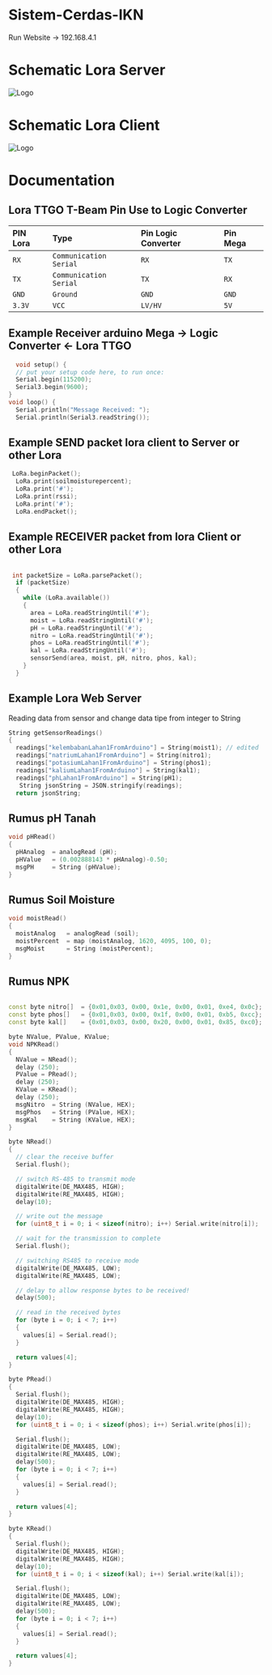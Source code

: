 # Sistem-Cerdas-IKN
Run Website -> 192.168.4.1

# Schematic Lora Server
![Logo](https://github.com/multimedia-dan-robotika/Sistem-Cerdas-IKN/blob/main/skematikSmartFarmupdater.png)

# Schematic Lora Client
![Logo](https://github.com/multimedia-dan-robotika/Sistem-Cerdas-IKN/blob/main/schematicFinalloraSensors.PNG)

# Documentation

## Lora TTGO T-Beam Pin Use to Logic Converter

| PIN Lora | Type     | Pin Logic Converter           | Pin Mega| 
| :-------- | :------- | :------------------------- |  :------- |
| `RX` | `Communication Serial` |  `RX`|`TX` |
| `TX` | `Communication Serial` | `TX` |`RX`|
| `GND` | `Ground` | `GND` |`GND`|
| `3.3V` | `VCC` | `LV/HV` | `5V`|


## Example Receiver arduino Mega -> Logic Converter <- Lora TTGO

```c++
  void setup() {
  // put your setup code here, to run once:
  Serial.begin(115200);
  Serial3.begin(9600);
}
void loop() {
  Serial.println("Message Received: ");
  Serial.println(Serial3.readString());
```
## Example SEND packet lora client to Server or other Lora
```c++
 LoRa.beginPacket();
  LoRa.print(soilmoisturepercent);
  LoRa.print('#');
  LoRa.print(rssi);
  LoRa.print('#');
  LoRa.endPacket();
```
## Example RECEIVER packet from lora Client or other Lora
```c++

 int packetSize = LoRa.parsePacket();
  if (packetSize)
  {
    while (LoRa.available())
    {
      area = LoRa.readStringUntil('#');
      moist = LoRa.readStringUntil('#');
      pH = LoRa.readStringUntil('#');
      nitro = LoRa.readStringUntil('#');
      phos = LoRa.readStringUntil('#');
      kal = LoRa.readStringUntil('#');
      sensorSend(area, moist, pH, nitro, phos, kal);
    }
  }
```
## Example Lora Web Server
Reading data from sensor and change data tipe from integer to String
```c++
String getSensorReadings()
{
  readings["kelembabanLahan1FromArduino"] = String(moist1); // edited
  readings["natriumLahan1FromArduino"] = String(nitro1);
  readings["potasiumLahan1FromArduino"] = String(phos1);
  readings["kaliumLahan1FromArduino"] = String(kal1);
  readings["phLahan1FromArduino"] = String(pH1);
   String jsonString = JSON.stringify(readings);
  return jsonString;
```

## Rumus pH Tanah
```c++
void pHRead()
{
  pHAnalog  = analogRead (pH);
  pHValue   = (0.002888143 * pHAnalog)-0.50;
  msgPH     = String (pHValue);
}
```

## Rumus Soil Moisture
```c++
void moistRead()
{
  moistAnalog   = analogRead (soil);
  moistPercent  = map (moistAnalog, 1620, 4095, 100, 0);
  msgMoist      = String (moistPercent);
}
```

## Rumus NPK

```c++

const byte nitro[]  = {0x01,0x03, 0x00, 0x1e, 0x00, 0x01, 0xe4, 0x0c};
const byte phos[]   = {0x01,0x03, 0x00, 0x1f, 0x00, 0x01, 0xb5, 0xcc};
const byte kal[]    = {0x01,0x03, 0x00, 0x20, 0x00, 0x01, 0x85, 0xc0};

byte NValue, PValue, KValue;
void NPKRead()
{
  NValue = NRead();
  delay (250);
  PValue = PRead();
  delay (250);
  KValue = KRead();
  delay (250);
  msgNitro  = String (NValue, HEX);
  msgPhos   = String (PValue, HEX);
  msgKal    = String (KValue, HEX);
}

byte NRead()
{
  // clear the receive buffer
  Serial.flush();

  // switch RS-485 to transmit mode
  digitalWrite(DE_MAX485, HIGH);
  digitalWrite(RE_MAX485, HIGH);
  delay(10);

  // write out the message
  for (uint8_t i = 0; i < sizeof(nitro); i++) Serial.write(nitro[i]);

  // wait for the transmission to complete
  Serial.flush();

  // switching RS485 to receive mode
  digitalWrite(DE_MAX485, LOW);
  digitalWrite(RE_MAX485, LOW);

  // delay to allow response bytes to be received!
  delay(500);

  // read in the received bytes
  for (byte i = 0; i < 7; i++) 
  {
    values[i] = Serial.read();
  }

  return values[4];
}

byte PRead()
{
  Serial.flush();
  digitalWrite(DE_MAX485, HIGH);
  digitalWrite(RE_MAX485, HIGH);
  delay(10);
  for (uint8_t i = 0; i < sizeof(phos); i++) Serial.write(phos[i]);

  Serial.flush();
  digitalWrite(DE_MAX485, LOW);
  digitalWrite(RE_MAX485, LOW);
  delay(500);
  for (byte i = 0; i < 7; i++) 
  {
    values[i] = Serial.read();
  }

  return values[4];
}

byte KRead()
{
  Serial.flush();
  digitalWrite(DE_MAX485, HIGH);
  digitalWrite(RE_MAX485, HIGH);
  delay(10);
  for (uint8_t i = 0; i < sizeof(kal); i++) Serial.write(kal[i]);

  Serial.flush();
  digitalWrite(DE_MAX485, LOW);
  digitalWrite(RE_MAX485, LOW);
  delay(500);
  for (byte i = 0; i < 7; i++) 
  {
    values[i] = Serial.read();
  }

  return values[4];
}

```

